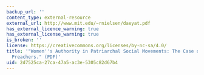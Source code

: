 ```yaml
---
backup_url: ''
content_type: external-resource
external_url: http://www.mit.edu/~rnielsen/daeyat.pdf
has_external_licence_warning: true
has_external_license_warning: true
is_broken: ''
license: https://creativecommons.org/licenses/by-nc-sa/4.0/
title: '"Women''s Authority in Patriarchal Social Movements: The Case of Female Salafi
  Preachers." (PDF)'
uid: 2d7525ca-27ca-47a5-ac3e-5305c82d67b4
---
```

